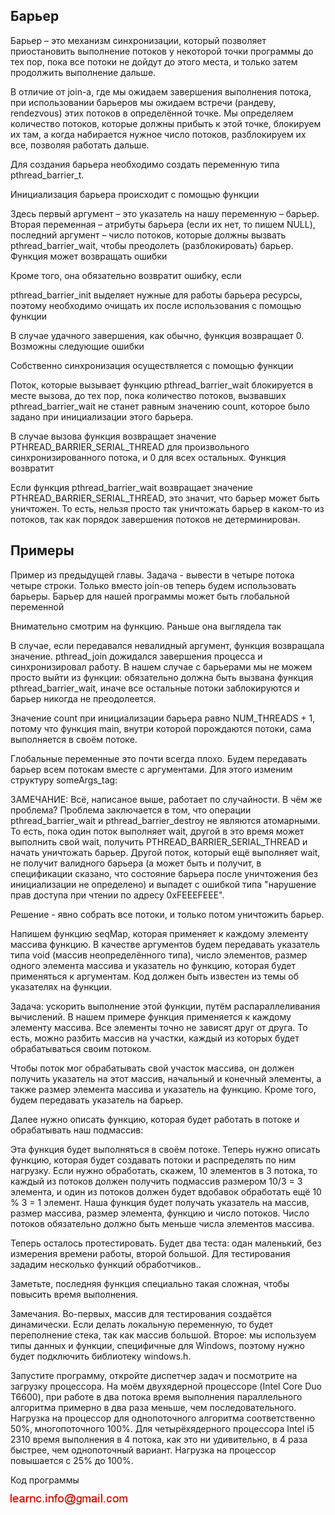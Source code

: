 ## Барьер

Барьер – это механизм синхронизации, который позволяет приостановить выполнение потоков у некоторой точки программы до тех пор, пока все потоки 
не дойдут до этого места, и только затем продолжить выполнение дальше.

В отличие от join-а, где мы ожидаем завершения выполнения потока, при использовании барьеров мы ожидаем встречи (рандеву, rendezvous) этих потоков в определённой точке. 
Мы определяем количество потоков, которые должны прибыть к этой точке, блокируем их там, а когда набирается нужное число потоков, разблокируем их все, позволяя работать дальше.

Для создания барьера необходимо создать переменную типа pthread_barrier_t.

Инициализация барьера происходит с помощью функции

Здесь первый аргумент – это указатель на нашу переменную – барьер. Вторая переменная – атрибуты барьера (если их нет, то пишем NULL), последний аргумент – число потоков, которые должны вызвать pthread_barrier_wait, чтобы преодолеть (разблокировать) барьер.
Функция может возвращать ошибки

Кроме того, она обязательно возвратит ошибку, если

pthread_barrier_init выделяет нужные для работы барьера ресурсы, поэтому необходимо очищать их после использования с помощью функции

В случае удачного завершения, как обычно, функция возвращает 0. Возможны следующие ошибки

Собственно синхронизация осуществляется с помощью функции

Поток, которые вызывает функцию pthread_barrier_wait блокируется в месте вызова, до тех пор, пока количество потоков, вызвавших pthread_barrier_wait не станет равным значению count, которое было задано при инициализации этого барьера.

В случае вызова функция возвращает значение PTHREAD_BARRIER_SERIAL_THREAD для произвольного синхронизированного потока, и 0 для всех остальных. Функция возвратит

Если функция pthread_barrier_wait возвращает значение PTHREAD_BARRIER_SERIAL_THREAD, это значит, что барьер может быть уничтожен. То есть, нельзя просто так уничтожать 
барьер в каком-то из потоков, так как порядок завершения потоков не детерминирован.

## Примеры

Пример из предыдущей главы. Задача - вывести в четыре потока четыре строки. Только вместо join-ов теперь будем использовать барьеры. Барьер
для нашей программы может быть глобальной переменной

Внимательно смотрим на функцию. Раньше она выглядела так

В случае, если передавался невалидный аргумент, функция возвращала значение. pthread_join дожидался завершения процесса и
синхронизировал работу. В нашем случае с барьерами мы не можем просто выйти из функции: обязательно должна быть вызвана функция
pthread_barrier_wait, иначе все остальные потоки заблокируются и барьер никогда не преодолеется.

Значение count при инициализации барьера равно NUM_THREADS + 1, потому что функция main, внутри которой порождаются потоки,
сама выполняется в своём потоке.

Глобальные переменные это почти всегда плохо. Будем передавать барьер всем потокам вместе с аргументами. Для этого изменим структуру
someArgs_tag:

ЗАМЕЧАНИЕ: Всё, написаное выше, работает по случайности. В чём же проблема? Проблема заключается в том, что операции pthread_barrier_wait и pthread_barrier_destroy
не являются атомарными. То есть, пока один поток выполняет wait, другой в это время может выполнить свой wait, получить PTHREAD_BARRIER_SERIAL_THREAD и начать уничтожать
барьер. Другой поток, который ещё выполняет wait, не получит валидного барьера (а может быть и получит, в спецификации сказано, что состояние барьера 
после уничтожения без инициализации не определено) и выпадет с ошибкой типа "нарушение прав доступа при чтении по адресу 0xFEEEFEEE".

Решение - явно собрать все потоки, и только потом уничтожить барьер.

Напишем функцию seqMap, которая применяет к каждому элементу массива функцию. В качестве аргументов будем передавать указатель типа void (массив неопределённого типа),
число элементов, размер одного элемента массива и указатель но функцию, которая будет применяться к аргументам. Код должен быть известен из темы об указателях на функции.

Задача: ускорить выполнение этой функции, путём распараллеливания вычислений. В нашем примере функция применяется к каждому элементу массива. Все
элементы точно не зависят друг от друга. То есть, можно разбить массив на участки, каждый из которых будет обрабатываться своим потоком.

Чтобы поток мог обрабатывать свой участок массива, он должен получить указатель на этот массив, начальный и конечный элементы, а также размер элемента массива
и указатель на функцию. Кроме того, будем передавать указатель на барьер.

Далее нужно описать функцию, которая будет работать в потоке и обрабатывать наш подмассив:

Эта функция будет выполняться в своём потоке. Теперь нужно описать функцию, которая будет создавать потоки и распределять по ним нагрузку.
Если нужно обработать, скажем, 10 элементов в 3 потока, то каждый из потоков должен получить подмассив размером 10/3 = 3 элемента, и один
из потоков должен будет вдобавок обработать ещё 10 % 3 = 1 элемент.
Наша функция будет получать указатель на массив, размер массива, размер элемента, функцию и число потоков. Число потоков обязательно должно быть меньше числа 
элементов массива.

Теперь осталось протестировать. Будет два теста: одан маленький, без измерения времени работы, второй большой. Для тестирования зададим несколько функций обработчиков..

Заметьте, последняя функция специально такая сложная, чтобы повысить время выполнения.

Замечания. Во-первых, массив для тестирования создаётся динамически. Если делать локальную переменную, то будет переполнение стека,
так как массив большой. Второе: мы используем типы данных и функции, специфичные для Windows, поэтому нужно будет подключить
библиотеку windows.h.

Запустите программу, откройте диспетчер задач и посмотрите на загрузку процессора. На моём двухядерной процессоре (Intel Core Duo T6600), при работе в два потока 
время выполнения параллельного алгоритма примерно в два раза меньше, чем последовательного. Нагрузка на процессор для однопоточного алгоритма
соответственно 50%, многопоточного 100%.
Для четырёхядерного процессора Intel i5 2310 время выполнения в 4 потока, как это ни удивительно, в 4 раза быстрее, чем однопоточный вариант. Нагрузка на процессор повышается
с 25% до 100%.

Код программы

![mail.png](../images/mail.png)

